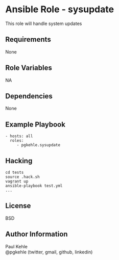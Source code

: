 # Ansible Role - sysupdate

This role will handle system updates

## Requirements

None

## Role Variables

NA

## Dependencies

None

## Example Playbook

    - hosts: all
      roles:
         - pgkehle.sysupdate

## Hacking

```
cd tests
source .hack.sh
vagrant up
ansible-playbook test.yml
...
```

## License

BSD

## Author Information

Paul Kehle  
@pgkehle (twitter, gmail, github, linkedin)
